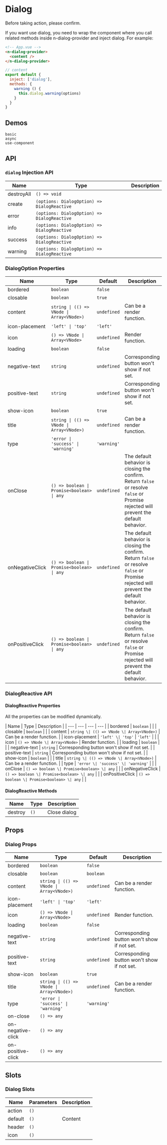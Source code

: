 # Dialog

Before taking action, please confirm.

<n-space vertical>
<n-alert title="Prerequisite" type="warning">
  If you want use dialog, you need to wrap the component where you call related methods inside <n-text code>n-dialog-provider</n-text> and inject <n-text code>dialog</n-text>.
</n-alert>
For example:

```html
<!-- App.vue -->
<n-dialog-provider>
  <content />
</n-dialog-provider>
```

```js
// content
export default {
  inject: ['dialog'],
  methods: {
    warning () {
      this.dialog.warning(options)
    }
  }
}
```

</n-space>

## Demos

```demo
basic
async
use-component
```

## API

### `dialog` Injection API

| Name       | Type                                        | Description |
| ---------- | ------------------------------------------- | ----------- |
| destroyAll | `() => void`                                |             |
| create     | `(options: DialogOption) => DialogReactive` |             |
| error      | `(options: DialogOption) => DialogReactive` |             |
| info       | `(options: DialogOption) => DialogReactive` |             |
| success    | `(options: DialogOption) => DialogReactive` |             |
| warning    | `(options: DialogOption) => DialogReactive` |             |

### DialogOption Properties

| Name | Type | Default | Description |
| --- | --- | --- | --- |
| bordered | `boolean` | `false` |  |
| closable | `boolean` | `true` |  |
| content | `string \| (() => VNode \| Array<VNode>)` | `undefined` | Can be a render function. |
| icon-placement | `'left' \| 'top'` | `'left'` |  |
| icon | `() => VNode \| Array<VNode>` | `undefined` | Render function. |
| loading | `boolean` | `false` |  |
| negative-text | `string` | `undefined` | Corresponding button won't show if not set. |
| positive-text | `string` | `undefined` | Corresponding button won't show if not set. |
| show-icon | `boolean` | `true` |  |
| title | `string \| (() => VNode \| Array<VNode>)` | `undefined` | Can be a render function. |
| type | `'error \| 'success' \| 'warning'` | `'warning'` |  |
| onClose | `() => boolean \| Promise<boolean> \| any` | `undefined` | The default behavior is closing the confirm. Return `false` or resolve `false` or Promise rejected will prevent the default behavior. |
| onNegativeClick | `() => boolean \| Promise<boolean> \| any` | `undefined` | The default behavior is closing the confirm. Return `false` or resolve `false` or Promise rejected will prevent the default behavior. |
| onPositiveClick | `() => boolean \| Promise<boolean> \| any` | `undefined` | The default behavior is closing the confirm. Return `false` or resolve `false` or Promise rejected will prevent the default behavior. |

### DialogReactive API

#### DialogReactive Properties

All the properties can be modified dynamically.

| Name | Type | Description |
| --- | --- | --- | --- |
| bordered | `boolean` |  |
| closable | `boolean` |  |
| content | `string \| (() => VNode \| Array<VNode>)` | Can be a render function. |
| icon-placement | `'left' \| 'top'` | `'left'` |  |
| icon | `() => VNode \| Array<VNode>` | Render function. |
| loading | `boolean` |  |
| negative-text | `string` | Corresponding button won't show if not set. |
| positive-text | `string` | Corresponding button won't show if not set. |
| show-icon | `boolean` |  |
| title | `string \| (() => VNode \| Array<VNode>)` | Can be a render function. |
| type | `'error \| 'success' \| 'warning'` |  |
| onClose | `() => boolean \| Promise<boolean> \| any` |  |
| onNegativeClick | `() => boolean \| Promise<boolean> \| any` |  |
| onPositiveClick | `() => boolean \| Promise<boolean> \| any` |  |

#### DialogReactive Methods

| Name    | Type | Description  |
| ------- | ---- | ------------ |
| destroy | `()` | Close dialog |

## Props

### Dialog Props

| Name | Type | Default | Description |
| --- | --- | --- | --- |
| bordered | `boolean` | `false` |  |
| closable | `boolean` | `boolean` |  |
| content | `string \| (() => VNode \| Array<VNode>)` | `undefined` | Can be a render function. |
| icon-placement | `'left' \| 'top'` | `'left'` |  |
| icon | `() => VNode \| Array<VNode>` | `undefined` | Render function. |
| loading | `boolean` | `false` |  |
| negative-text | `string` | `undefined` | Corresponding button won't show if not set. |
| positive-text | `string` | `undefined` | Corresponding button won't show if not set. |
| show-icon | `boolean` | `true` |  |
| title | `string \| (() => VNode \| Array<VNode>)` | `undefined` | Can be a render function. |
| type | `'error \| 'success' \| 'warning'` | `'warning'` |  |
| on-close | `() => any` |  |
| on-negative-click | `() => any` |  |
| on-positive-click | `() => any` |  |

## Slots

### Dialog Slots

| Name    | Parameters | Description |
| ------- | ---------- | ----------- |
| action  | `()`       |             |
| default | `()`       | Content     |
| header  | `()`       |             |
| icon    | `()`       |             |
